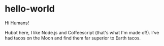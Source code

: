 # hello-world

Hi Humans!

Hubot here, I like Node.js and Coffeescript (that's what I'm made of!).
I've had tacos on the Moon and find them far superior to Earth tacos.
